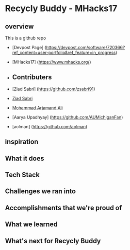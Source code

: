 # Recycly Buddy - MHacks17

## overview
This is a github repo

- [Devpost Page] (https://devpost.com/software/720366?ref_content=user-portfolio&ref_feature=in_progress)
- [MHacks17] (https://www.mhacks.org/)

- ## Contributers
- [Ziad Sabri] (https://github.com/zsabri91)
- [Ziad Sabri](https://github.com/zsabri91)
- [Mohammad Arjamand Ali](https://github.com/Mohammad4844)
- [Aarya Upadhyay] (https://github.com/AUMichiganFan)
- [aolman] (https://github.com/aolman)


## inspiration


## What it does


## Tech Stack


## Challenges we ran into


## Accomplishments that we're proud of


## What we learned

## What's next for Recycly Buddy



